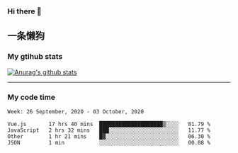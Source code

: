 ### Hi there 👋

## 一条懒狗
<!--
**kiss-me-quickly/kiss-me-quickly** is a ✨ _special_ ✨ repository because its `README.md` (this file) appears on your GitHub profile.

Here are some ideas to get you started:

- 🔭 I’m currently working on ...
- 🌱 I’m currently learning ...
- 👯 I’m looking to collaborate on ...
- 🤔 I’m looking for help with ...
- 💬 Ask me about ...
- 📫 How to reach me: ...
- 😄 Pronouns: ...
- ⚡ Fun fact: ...
-->


### My gtihub stats

[![Anurag's github stats](https://github-readme-stats.vercel.app/api?username=kiss-me-quickly)](https://github.com/anuraghazra/github-readme-stats)

***

### My code time

<!--START_SECTION:waka-->
```text
Week: 26 September, 2020 - 03 October, 2020

Vue.js       17 hrs 40 mins  ████████████████████▒░░░░   81.79 % 
JavaScript   2 hrs 32 mins   ███░░░░░░░░░░░░░░░░░░░░░░   11.77 % 
Other        1 hr 21 mins    █▓░░░░░░░░░░░░░░░░░░░░░░░   06.30 % 
JSON         1 min           ░░░░░░░░░░░░░░░░░░░░░░░░░   00.08 % 
```
<!--END_SECTION:waka-->
